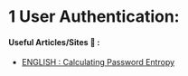 # 1 User Authentication: 
#### Useful Articles/Sites :book: : 
- [ENGLISH : Calculating Password Entropy](https://www.pleacher.com/mp/mlessons/algebra/entropy.html)
